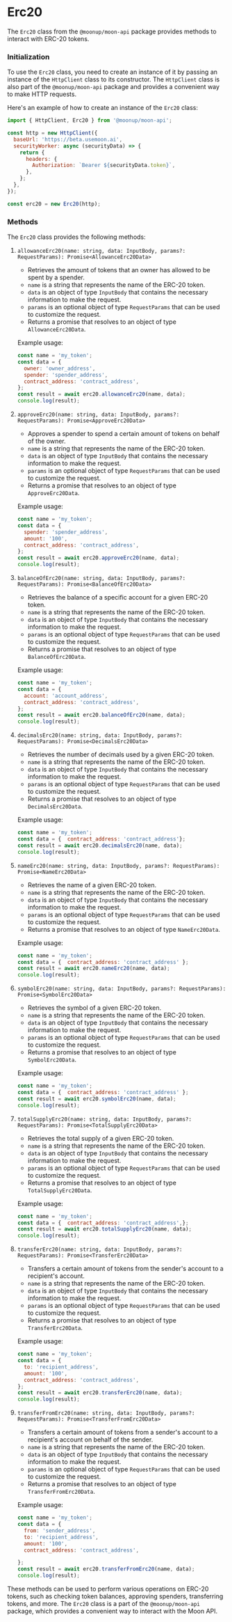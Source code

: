 # Erc20

The `Erc20` class from the `@moonup/moon-api` package provides methods to interact with ERC-20 tokens.

### Initialization

To use the `Erc20` class, you need to create an instance of it by passing an instance of the `HttpClient` class to its constructor. The `HttpClient` class is also part of the `@moonup/moon-api` package and provides a convenient way to make HTTP requests.

Here's an example of how to create an instance of the `Erc20` class:

```javascript
import { HttpClient, Erc20 } from '@moonup/moon-api';

const http = new HttpClient({
  baseUrl: 'https://beta.usemoon.ai',
  securityWorker: async (securityData) => {
    return {
      headers: {
        Authorization: `Bearer ${securityData.token}`,
      },
    };
  },
});

const erc20 = new Erc20(http);
```

### Methods

The `Erc20` class provides the following methods:

1.  `allowanceErc20(name: string, data: InputBody, params?: RequestParams): Promise<AllowanceErc20Data>`

    * Retrieves the amount of tokens that an owner has allowed to be spent by a spender.
    * `name` is a string that represents the name of the ERC-20 token.
    * `data` is an object of type `InputBody` that contains the necessary information to make the request.
    * `params` is an optional object of type `RequestParams` that can be used to customize the request.
    * Returns a promise that resolves to an object of type `AllowanceErc20Data`.

    Example usage:

    ```javascript
    const name = 'my_token';
    const data = {
      owner: 'owner_address',
      spender: 'spender_address',
      contract_address: 'contract_address',
    };
    const result = await erc20.allowanceErc20(name, data);
    console.log(result);
    ```
2.  `approveErc20(name: string, data: InputBody, params?: RequestParams): Promise<ApproveErc20Data>`

    * Approves a spender to spend a certain amount of tokens on behalf of the owner.
    * `name` is a string that represents the name of the ERC-20 token.
    * `data` is an object of type `InputBody` that contains the necessary information to make the request.
    * `params` is an optional object of type `RequestParams` that can be used to customize the request.
    * Returns a promise that resolves to an object of type `ApproveErc20Data`.

    Example usage:

    ```javascript
    const name = 'my_token';
    const data = {
      spender: 'spender_address',
      amount: '100',
      contract_address: 'contract_address',
    };
    const result = await erc20.approveErc20(name, data);
    console.log(result);
    ```
3.  `balanceOfErc20(name: string, data: InputBody, params?: RequestParams): Promise<BalanceOfErc20Data>`

    * Retrieves the balance of a specific account for a given ERC-20 token.
    * `name` is a string that represents the name of the ERC-20 token.
    * `data` is an object of type `InputBody` that contains the necessary information to make the request.
    * `params` is an optional object of type `RequestParams` that can be used to customize the request.
    * Returns a promise that resolves to an object of type `BalanceOfErc20Data`.

    Example usage:

    ```javascript
    const name = 'my_token';
    const data = {
      account: 'account_address',
      contract_address: 'contract_address',
    };
    const result = await erc20.balanceOfErc20(name, data);
    console.log(result);
    ```
4.  `decimalsErc20(name: string, data: InputBody, params?: RequestParams): Promise<DecimalsErc20Data>`

    * Retrieves the number of decimals used by a given ERC-20 token.
    * `name` is a string that represents the name of the ERC-20 token.
    * `data` is an object of type `InputBody` that contains the necessary information to make the request.
    * `params` is an optional object of type `RequestParams` that can be used to customize the request.
    * Returns a promise that resolves to an object of type `DecimalsErc20Data`.

    Example usage:

    ```javascript
    const name = 'my_token';
    const data = {  contract_address: 'contract_address'};
    const result = await erc20.decimalsErc20(name, data);
    console.log(result);
    ```
5.  `nameErc20(name: string, data: InputBody, params?: RequestParams): Promise<NameErc20Data>`

    * Retrieves the name of a given ERC-20 token.
    * `name` is a string that represents the name of the ERC-20 token.
    * `data` is an object of type `InputBody` that contains the necessary information to make the request.
    * `params` is an optional object of type `RequestParams` that can be used to customize the request.
    * Returns a promise that resolves to an object of type `NameErc20Data`.

    Example usage:

    ```javascript
    const name = 'my_token';
    const data = {  contract_address: 'contract_address' };
    const result = await erc20.nameErc20(name, data);
    console.log(result);
    ```
6.  `symbolErc20(name: string, data: InputBody, params?: RequestParams): Promise<SymbolErc20Data>`

    * Retrieves the symbol of a given ERC-20 token.
    * `name` is a string that represents the name of the ERC-20 token.
    * `data` is an object of type `InputBody` that contains the necessary information to make the request.
    * `params` is an optional object of type `RequestParams` that can be used to customize the request.
    * Returns a promise that resolves to an object of type `SymbolErc20Data`.

    Example usage:

    ```javascript
    const name = 'my_token';
    const data = {  contract_address: 'contract_address' };
    const result = await erc20.symbolErc20(name, data);
    console.log(result);
    ```
7.  `totalSupplyErc20(name: string, data: InputBody, params?: RequestParams): Promise<TotalSupplyErc20Data>`

    * Retrieves the total supply of a given ERC-20 token.
    * `name` is a string that represents the name of the ERC-20 token.
    * `data` is an object of type `InputBody` that contains the necessary information to make the request.
    * `params` is an optional object of type `RequestParams` that can be used to customize the request.
    * Returns a promise that resolves to an object of type `TotalSupplyErc20Data`.

    Example usage:

    ```javascript
    const name = 'my_token';
    const data = {  contract_address: 'contract_address',};
    const result = await erc20.totalSupplyErc20(name, data);
    console.log(result);
    ```
8.  `transferErc20(name: string, data: InputBody, params?: RequestParams): Promise<TransferErc20Data>`

    * Transfers a certain amount of tokens from the sender's account to a recipient's account.
    * `name` is a string that represents the name of the ERC-20 token.
    * `data` is an object of type `InputBody` that contains the necessary information to make the request.
    * `params` is an optional object of type `RequestParams` that can be used to customize the request.
    * Returns a promise that resolves to an object of type `TransferErc20Data`.

    Example usage:

    ```javascript
    const name = 'my_token';
    const data = {
      to: 'recipient_address',
      amount: '100',
      contract_address: 'contract_address',
    };
    const result = await erc20.transferErc20(name, data);
    console.log(result);
    ```
9.  `transferFromErc20(name: string, data: InputBody, params?: RequestParams): Promise<TransferFromErc20Data>`

    * Transfers a certain amount of tokens from a sender's account to a recipient's account on behalf of the sender.
    * `name` is a string that represents the name of the ERC-20 token.
    * `data` is an object of type `InputBody` that contains the necessary information to make the request.
    * `params` is an optional object of type `RequestParams` that can be used to customize the request.
    * Returns a promise that resolves to an object of type `TransferFromErc20Data`.

    Example usage:

    ```javascript
    const name = 'my_token';
    const data = {
      from: 'sender_address',
      to: 'recipient_address',
      amount: '100',
      contract_address: 'contract_address',

    };
    const result = await erc20.transferFromErc20(name, data);
    console.log(result);
    ```

These methods can be used to perform various operations on ERC-20 tokens, such as checking token balances, approving spenders, transferring tokens, and more. The `Erc20` class is a part of the `@moonup/moon-api` package, which provides a convenient way to interact with the Moon API.
